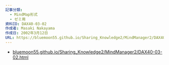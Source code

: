 ```yaml
---
記事分類:
  - MindMap形式
  - ゼミ用
資料ID: DAX40-03-02
作成者: Masaki Nakayama
作成日: 2002年3月12日
URL: https://bluemoon55.github.io/Sharing_Knowledge2/MindManager2/DAX40-03-02.html
---
```

- [bluemoon55.github.io/Sharing\_Knowledge2/MindManager2/DAX40-03-02.html](https://bluemoon55.github.io/Sharing_Knowledge2/MindManager2/DAX40-03-02.html)
